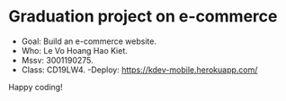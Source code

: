 # Graduation project on e-commerce

- Goal: Build an e-commerce website.
- Who: Le Vo Hoang Hao Kiet. 
- Mssv: 3001190275. 
- Class: CD19LW4.
-Deploy: https://kdev-mobile.herokuapp.com/

Happy coding! 
